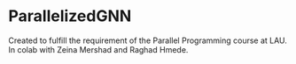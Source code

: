 # ParallelizedGNN
Created to fulfill the requirement of the Parallel Programming course at LAU. In colab with Zeina Mershad and Raghad Hmede.
